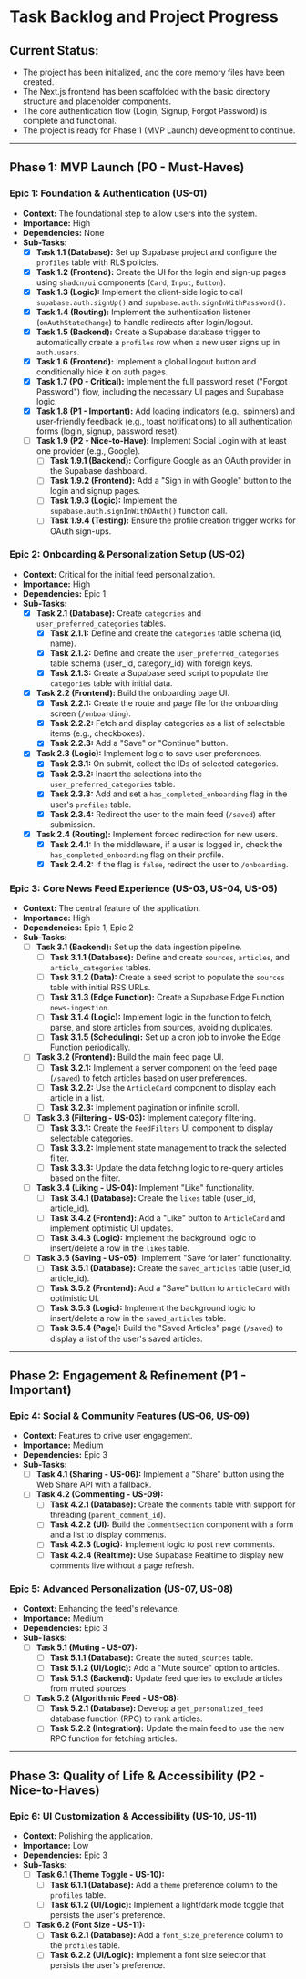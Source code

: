 # Task Backlog and Project Progress

## Current Status:
- The project has been initialized, and the core memory files have been created.
- The Next.js frontend has been scaffolded with the basic directory structure and placeholder components.
- The core authentication flow (Login, Signup, Forgot Password) is complete and functional.
- The project is ready for Phase 1 (MVP Launch) development to continue.

---

## Phase 1: MVP Launch (P0 - Must-Haves)

### Epic 1: Foundation & Authentication (US-01)
- **Context:** The foundational step to allow users into the system.
- **Importance:** High
- **Dependencies:** None
- **Sub-Tasks:**
    - [x] **Task 1.1 (Database):** Set up Supabase project and configure the `profiles` table with RLS policies.
    - [x] **Task 1.2 (Frontend):** Create the UI for the login and sign-up pages using `shadcn/ui` components (`Card`, `Input`, `Button`).
    - [x] **Task 1.3 (Logic):** Implement the client-side logic to call `supabase.auth.signUp()` and `supabase.auth.signInWithPassword()`.
    - [x] **Task 1.4 (Routing):** Implement the authentication listener (`onAuthStateChange`) to handle redirects after login/logout.
    - [x] **Task 1.5 (Backend):** Create a Supabase database trigger to automatically create a `profiles` row when a new user signs up in `auth.users`.
    - [x] **Task 1.6 (Frontend):** Implement a global logout button and conditionally hide it on auth pages.
    - [x] **Task 1.7 (P0 - Critical):** Implement the full password reset ("Forgot Password") flow, including the necessary UI pages and Supabase logic.
    - [x] **Task 1.8 (P1 - Important):** Add loading indicators (e.g., spinners) and user-friendly feedback (e.g., toast notifications) to all authentication forms (login, signup, password reset).
    - [ ] **Task 1.9 (P2 - Nice-to-Have):** Implement Social Login with at least one provider (e.g., Google).
        - [ ] **Task 1.9.1 (Backend):** Configure Google as an OAuth provider in the Supabase dashboard.
        - [ ] **Task 1.9.2 (Frontend):** Add a "Sign in with Google" button to the login and signup pages.
        - [ ] **Task 1.9.3 (Logic):** Implement the `supabase.auth.signInWithOAuth()` function call.
        - [ ] **Task 1.9.4 (Testing):** Ensure the profile creation trigger works for OAuth sign-ups.

### Epic 2: Onboarding & Personalization Setup (US-02)
- **Context:** Critical for the initial feed personalization.
- **Importance:** High
- **Dependencies:** Epic 1
- **Sub-Tasks:**
    - [x] **Task 2.1 (Database):** Create `categories` and `user_preferred_categories` tables.
        - [x] **Task 2.1.1:** Define and create the `categories` table schema (id, name).
        - [x] **Task 2.1.2:** Define and create the `user_preferred_categories` table schema (user_id, category_id) with foreign keys.
        - [x] **Task 2.1.3:** Create a Supabase seed script to populate the `categories` table with initial data.
    - [x] **Task 2.2 (Frontend):** Build the onboarding page UI.
        - [x] **Task 2.2.1:** Create the route and page file for the onboarding screen (`/onboarding`).
        - [x] **Task 2.2.2:** Fetch and display categories as a list of selectable items (e.g., checkboxes).
        - [x] **Task 2.2.3:** Add a "Save" or "Continue" button.
    - [x] **Task 2.3 (Logic):** Implement logic to save user preferences.
        - [x] **Task 2.3.1:** On submit, collect the IDs of selected categories.
        - [x] **Task 2.3.2:** Insert the selections into the `user_preferred_categories` table.
        - [x] **Task 2.3.3:** Add and set a `has_completed_onboarding` flag in the user's `profiles` table.
        - [x] **Task 2.3.4:** Redirect the user to the main feed (`/saved`) after submission.
    - [x] **Task 2.4 (Routing):** Implement forced redirection for new users.
        - [x] **Task 2.4.1:** In the middleware, if a user is logged in, check the `has_completed_onboarding` flag on their profile.
        - [x] **Task 2.4.2:** If the flag is `false`, redirect the user to `/onboarding`.

### Epic 3: Core News Feed Experience (US-03, US-04, US-05)
- **Context:** The central feature of the application.
- **Importance:** High
- **Dependencies:** Epic 1, Epic 2
- **Sub-Tasks:**
    - [ ] **Task 3.1 (Backend):** Set up the data ingestion pipeline.
        - [ ] **Task 3.1.1 (Database):** Define and create `sources`, `articles`, and `article_categories` tables.
        - [ ] **Task 3.1.2 (Data):** Create a seed script to populate the `sources` table with initial RSS URLs.
        - [ ] **Task 3.1.3 (Edge Function):** Create a Supabase Edge Function `news-ingestion`.
        - [ ] **Task 3.1.4 (Logic):** Implement logic in the function to fetch, parse, and store articles from sources, avoiding duplicates.
        - [ ] **Task 3.1.5 (Scheduling):** Set up a cron job to invoke the Edge Function periodically.
    - [ ] **Task 3.2 (Frontend):** Build the main feed page UI.
        - [ ] **Task 3.2.1:** Implement a server component on the feed page (`/saved`) to fetch articles based on user preferences.
        - [ ] **Task 3.2.2:** Use the `ArticleCard` component to display each article in a list.
        - [ ] **Task 3.2.3:** Implement pagination or infinite scroll.
    - [ ] **Task 3.3 (Filtering - US-03):** Implement category filtering.
        - [ ] **Task 3.3.1:** Create the `FeedFilters` UI component to display selectable categories.
        - [ ] **Task 3.3.2:** Implement state management to track the selected filter.
        - [ ] **Task 3.3.3:** Update the data fetching logic to re-query articles based on the filter.
    - [ ] **Task 3.4 (Liking - US-04):** Implement "Like" functionality.
        - [ ] **Task 3.4.1 (Database):** Create the `likes` table (user_id, article_id).
        - [ ] **Task 3.4.2 (Frontend):** Add a "Like" button to `ArticleCard` and implement optimistic UI updates.
        - [ ] **Task 3.4.3 (Logic):** Implement the background logic to insert/delete a row in the `likes` table.
    - [ ] **Task 3.5 (Saving - US-05):** Implement "Save for later" functionality.
        - [ ] **Task 3.5.1 (Database):** Create the `saved_articles` table (user_id, article_id).
        - [ ] **Task 3.5.2 (Frontend):** Add a "Save" button to `ArticleCard` with optimistic UI.
        - [ ] **Task 3.5.3 (Logic):** Implement the background logic to insert/delete a row in the `saved_articles` table.
        - [ ] **Task 3.5.4 (Page):** Build the "Saved Articles" page (`/saved`) to display a list of the user's saved articles.

---

## Phase 2: Engagement & Refinement (P1 - Important)

### Epic 4: Social & Community Features (US-06, US-09)
- **Context:** Features to drive user engagement.
- **Importance:** Medium
- **Dependencies:** Epic 3
- **Sub-Tasks:**
    - [ ] **Task 4.1 (Sharing - US-06):** Implement a "Share" button using the Web Share API with a fallback.
    - [ ] **Task 4.2 (Commenting - US-09):**
        - [ ] **Task 4.2.1 (Database):** Create the `comments` table with support for threading (`parent_comment_id`).
        - [ ] **Task 4.2.2 (UI):** Build the `CommentSection` component with a form and a list to display comments.
        - [ ] **Task 4.2.3 (Logic):** Implement logic to post new comments.
        - [ ] **Task 4.2.4 (Realtime):** Use Supabase Realtime to display new comments live without a page refresh.

### Epic 5: Advanced Personalization (US-07, US-08)
- **Context:** Enhancing the feed's relevance.
- **Importance:** Medium
- **Dependencies:** Epic 3
- **Sub-Tasks:**
    - [ ] **Task 5.1 (Muting - US-07):**
        - [ ] **Task 5.1.1 (Database):** Create the `muted_sources` table.
        - [ ] **Task 5.1.2 (UI/Logic):** Add a "Mute source" option to articles.
        - [ ] **Task 5.1.3 (Backend):** Update feed queries to exclude articles from muted sources.
    - [ ] **Task 5.2 (Algorithmic Feed - US-08):**
        - [ ] **Task 5.2.1 (Database):** Develop a `get_personalized_feed` database function (RPC) to rank articles.
        - [ ] **Task 5.2.2 (Integration):** Update the main feed to use the new RPC function for fetching articles.

---

## Phase 3: Quality of Life & Accessibility (P2 - Nice-to-Haves)

### Epic 6: UI Customization & Accessibility (US-10, US-11)
- **Context:** Polishing the application.
- **Importance:** Low
- **Dependencies:** Epic 3
- **Sub-Tasks:**
    - [ ] **Task 6.1 (Theme Toggle - US-10):**
        - [ ] **Task 6.1.1 (Database):** Add a `theme` preference column to the `profiles` table.
        - [ ] **Task 6.1.2 (UI/Logic):** Implement a light/dark mode toggle that persists the user's preference.
    - [ ] **Task 6.2 (Font Size - US-11):**
        - [ ] **Task 6.2.1 (Database):** Add a `font_size_preference` column to the `profiles` table.
        - [ ] **Task 6.2.2 (UI/Logic):** Implement a font size selector that persists the user's preference.